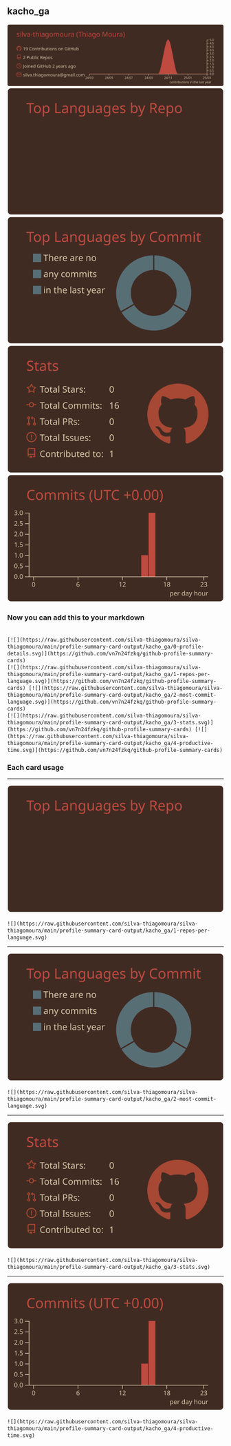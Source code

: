 ## kacho_ga

[![](./0-profile-details.svg)](https://github.com/vn7n24fzkq/github-profile-summary-cards)
[![](./1-repos-per-language.svg)](https://github.com/vn7n24fzkq/github-profile-summary-cards) [![](./2-most-commit-language.svg)](https://github.com/vn7n24fzkq/github-profile-summary-cards)
[![](./3-stats.svg)](https://github.com/vn7n24fzkq/github-profile-summary-cards) [![](./4-productive-time.svg)](https://github.com/vn7n24fzkq/github-profile-summary-cards)
### Now you can add this to your markdown
```

[![](https://raw.githubusercontent.com/silva-thiagomoura/silva-thiagomoura/main/profile-summary-card-output/kacho_ga/0-profile-details.svg)](https://github.com/vn7n24fzkq/github-profile-summary-cards)
[![](https://raw.githubusercontent.com/silva-thiagomoura/silva-thiagomoura/main/profile-summary-card-output/kacho_ga/1-repos-per-language.svg)](https://github.com/vn7n24fzkq/github-profile-summary-cards) [![](https://raw.githubusercontent.com/silva-thiagomoura/silva-thiagomoura/main/profile-summary-card-output/kacho_ga/2-most-commit-language.svg)](https://github.com/vn7n24fzkq/github-profile-summary-cards)
[![](https://raw.githubusercontent.com/silva-thiagomoura/silva-thiagomoura/main/profile-summary-card-output/kacho_ga/3-stats.svg)](https://github.com/vn7n24fzkq/github-profile-summary-cards) [![](https://raw.githubusercontent.com/silva-thiagomoura/silva-thiagomoura/main/profile-summary-card-output/kacho_ga/4-productive-time.svg)](https://github.com/vn7n24fzkq/github-profile-summary-cards)

```

### Each card usage
---

![](./1-repos-per-language.svg)

```
![](https://raw.githubusercontent.com/silva-thiagomoura/silva-thiagomoura/main/profile-summary-card-output/kacho_ga/1-repos-per-language.svg)
```

    

---

![](./2-most-commit-language.svg)

```
![](https://raw.githubusercontent.com/silva-thiagomoura/silva-thiagomoura/main/profile-summary-card-output/kacho_ga/2-most-commit-language.svg)
```

    

---

![](./3-stats.svg)

```
![](https://raw.githubusercontent.com/silva-thiagomoura/silva-thiagomoura/main/profile-summary-card-output/kacho_ga/3-stats.svg)
```

    

---

![](./4-productive-time.svg)

```
![](https://raw.githubusercontent.com/silva-thiagomoura/silva-thiagomoura/main/profile-summary-card-output/kacho_ga/4-productive-time.svg)
```

    

